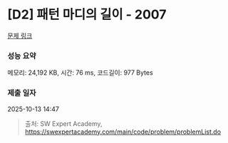 # [D2] 패턴 마디의 길이 - 2007 

[문제 링크](https://swexpertacademy.com/main/code/problem/problemDetail.do?contestProbId=AV5P1kNKAl8DFAUq) 

### 성능 요약

메모리: 24,192 KB, 시간: 76 ms, 코드길이: 977 Bytes

### 제출 일자

2025-10-13 14:47



> 출처: SW Expert Academy, https://swexpertacademy.com/main/code/problem/problemList.do